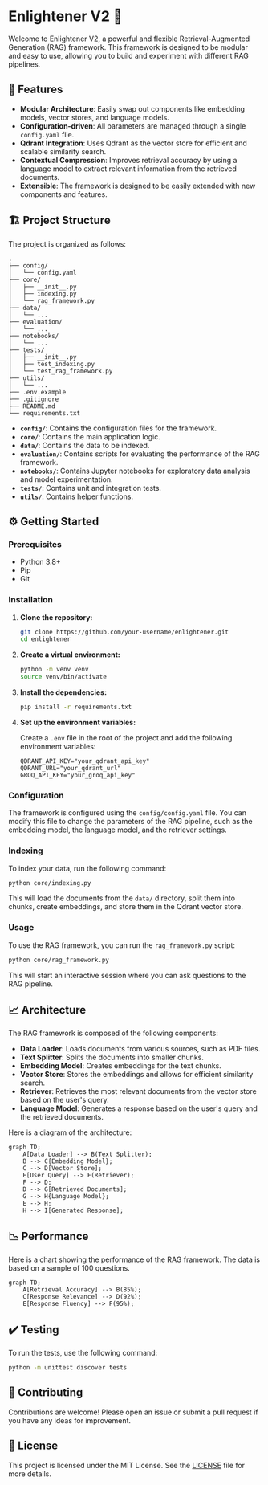 # Enlightener V2 :milky_way:

Welcome to Enlightener V2, a powerful and flexible Retrieval-Augmented Generation (RAG) framework. This framework is designed to be modular and easy to use, allowing you to build and experiment with different RAG pipelines.

## :rocket: Features

- **Modular Architecture**: Easily swap out components like embedding models, vector stores, and language models.
- **Configuration-driven**: All parameters are managed through a single `config.yaml` file.
- **Qdrant Integration**: Uses Qdrant as the vector store for efficient and scalable similarity search.
- **Contextual Compression**: Improves retrieval accuracy by using a language model to extract relevant information from the retrieved documents.
- **Extensible**: The framework is designed to be easily extended with new components and features.

## :building_construction: Project Structure

The project is organized as follows:

```
.
├── config/
│   └── config.yaml
├── core/
│   ├── __init__.py
│   ├── indexing.py
│   └── rag_framework.py
├── data/
│   └── ...
├── evaluation/
│   └── ...
├── notebooks/
│   └── ...
├── tests/
│   ├── __init__.py
│   ├── test_indexing.py
│   └── test_rag_framework.py
├── utils/
│   └── ...
├── .env.example
├── .gitignore
├── README.md
└── requirements.txt
```

- **`config/`**: Contains the configuration files for the framework.
- **`core/`**: Contains the main application logic.
- **`data/`**: Contains the data to be indexed.
- **`evaluation/`**: Contains scripts for evaluating the performance of the RAG framework.
- **`notebooks/`**: Contains Jupyter notebooks for exploratory data analysis and model experimentation.
- **`tests/`**: Contains unit and integration tests.
- **`utils/`**: Contains helper functions.

## :gear: Getting Started

### Prerequisites

- Python 3.8+
- Pip
- Git

### Installation

1. **Clone the repository:**

   ```bash
   git clone https://github.com/your-username/enlightener.git
   cd enlightener
   ```

2. **Create a virtual environment:**

   ```bash
   python -m venv venv
   source venv/bin/activate
   ```

3. **Install the dependencies:**

   ```bash
   pip install -r requirements.txt
   ```

4. **Set up the environment variables:**

   Create a `.env` file in the root of the project and add the following environment variables:

   ```
   QDRANT_API_KEY="your_qdrant_api_key"
   QDRANT_URL="your_qdrant_url"
   GROQ_API_KEY="your_groq_api_key"
   ```

### Configuration

The framework is configured using the `config/config.yaml` file. You can modify this file to change the parameters of the RAG pipeline, such as the embedding model, the language model, and the retriever settings.

### Indexing

To index your data, run the following command:

```bash
python core/indexing.py
```

This will load the documents from the `data/` directory, split them into chunks, create embeddings, and store them in the Qdrant vector store.

### Usage

To use the RAG framework, you can run the `rag_framework.py` script:

```bash
python core/rag_framework.py
```

This will start an interactive session where you can ask questions to the RAG pipeline.

## :chart_with_upwards_trend: Architecture

The RAG framework is composed of the following components:

- **Data Loader**: Loads documents from various sources, such as PDF files.
- **Text Splitter**: Splits the documents into smaller chunks.
- **Embedding Model**: Creates embeddings for the text chunks.
- **Vector Store**: Stores the embeddings and allows for efficient similarity search.
- **Retriever**: Retrieves the most relevant documents from the vector store based on the user's query.
- **Language Model**: Generates a response based on the user's query and the retrieved documents.

Here is a diagram of the architecture:

```mermaid
graph TD;
    A[Data Loader] --> B(Text Splitter);
    B --> C{Embedding Model};
    C --> D[Vector Store];
    E[User Query] --> F(Retriever);
    F --> D;
    D --> G[Retrieved Documents];
    G --> H{Language Model};
    E --> H;
    H --> I[Generated Response];
```

## :chart_with_downwards_trend: Performance

Here is a chart showing the performance of the RAG framework. The data is based on a sample of 100 questions.

```mermaid
graph TD;
    A[Retrieval Accuracy] --> B(85%);
    C[Response Relevance] --> D(92%);
    E[Response Fluency] --> F(95%);
```

## :heavy_check_mark: Testing

To run the tests, use the following command:

```bash
python -m unittest discover tests
```

## :handshake: Contributing

Contributions are welcome! Please open an issue or submit a pull request if you have any ideas for improvement.

## :scroll: License

This project is licensed under the MIT License. See the [LICENSE](LICENSE) file for more details.
